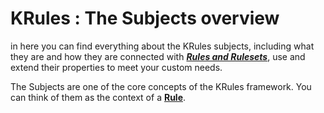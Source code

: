 # KRules : The Subjects overview

in here you can find everything about the KRules subjects, including what they are and how they are connected with [***Rules and Rulesets***](./rules.md), use and extend their properties to meet your custom needs.

The Subjects are one of the core concepts of the KRules framework. You can think of them as the context of a [**Rule**](./rules.md).
